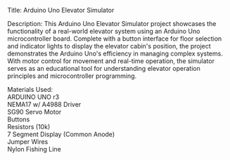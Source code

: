 Title: Arduino Uno Elevator Simulator

Description: This Arduino Uno Elevator Simulator project showcases the functionality of a real-world elevator system using an Arduino Uno microcontroller board. Complete with a button interface for floor selection and indicator lights to display the elevator cabin's position, the project demonstrates the Arduino Uno's efficiency in managing complex systems. With motor control for movement and real-time operation, the simulator serves as an educational tool for understanding elevator operation principles and microcontroller programming.

Materials Used: <br />
ARDUINO UNO r3 <br />
NEMA17 w/ A4988 Driver <br />
SG90 Servo Motor <br />
Buttons <br />
Resistors (10k) <br />
7 Segment Display (Common Anode) <br />
Jumper Wires <br />
Nylon Fishing Line <br />


